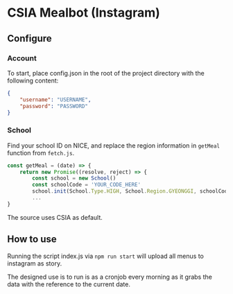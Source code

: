 # CSIA Mealbot (Instagram)

## Configure

### Account
To start, place config.json in the root of the project directory with the following content:
```json
{
    "username": "USERNAME",
    "password": "PASSWORD"
}
```
### School
Find your school ID on NICE, and replace the region information in ``getMeal`` function from ``fetch.js``.

```js
const getMeal = (date) => {
    return new Promise((resolve, reject) => {
        const school = new School()
        const schoolCode = 'YOUR_CODE_HERE'
        school.init(School.Type.HIGH, School.Region.GYEONGGI, schoolCode);
        ...
}
```

The source uses CSIA as default.

## How to use

Running the script index.js via ``npm run start`` will upload all menus to instagram as story.

The designed use is to run is as a cronjob every morning as it grabs the data with the reference to the current date.
